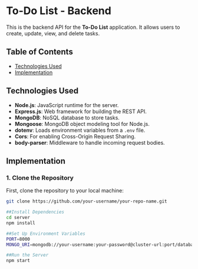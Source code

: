 # To-Do List - Backend

This is the backend API for the **To-Do List** application. It allows users to create, update, view, and delete tasks.

## Table of Contents

- [Technologies Used](#technologies-used)
- [Implementation](#Implemetation)


## Technologies Used

- **Node.js**: JavaScript runtime for the server.
- **Express.js**: Web framework for building the REST API.
- **MongoDB**: NoSQL database to store tasks.
- **Mongoose**: MongoDB object modeling tool for Node.js.
- **dotenv**: Loads environment variables from a `.env` file.
- **Cors**: For enabling Cross-Origin Request Sharing.
- **body-parser**: Middleware to handle incoming request bodies.

## Implementation

### 1. Clone the Repository

First, clone the repository to your local machine:

```bash
git clone https://github.com/your-username/your-repo-name.git

##Install Dependencies
cd server
npm install

##Set Up Environment Variables
PORT=8000
MONGO_URI=mongodb://your-username:your-password@cluster-url:port/database-name

##Run the Server
npm start



